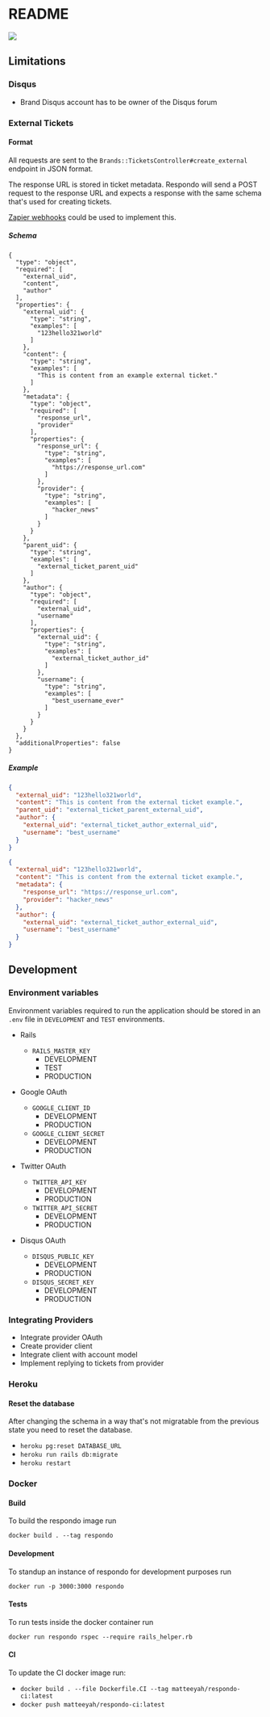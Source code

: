 # README

![](https://github.com/matteeyah/respondo/workflows/CI/badge.svg)

## Limitations

### Disqus

- Brand Disqus account has to be owner of the Disqus forum

### External Tickets

#### Format

All requests are sent to the `Brands::TicketsController#create_external`
endpoint in JSON format.

The response URL is stored in ticket metadata. Respondo will send a POST request
to the response URL and expects a response with the same schema that's used for
creating tickets.

[Zapier webhooks](https://zapier.com/apps/webhook/help) could be used to
implement this.

##### Schema

```jsonschema
{
  "type": "object",
  "required": [
    "external_uid",
    "content",
    "author"
  ],
  "properties": {
    "external_uid": {
      "type": "string",
      "examples": [
        "123hello321world"
      ]
    },
    "content": {
      "type": "string",
      "examples": [
        "This is content from an example external ticket."
      ]
    },
    "metadata": {
      "type": "object",
      "required": [
        "response_url",
        "provider"
      ],
      "properties": {
        "response_url": {
          "type": "string",
          "examples": [
            "https://response_url.com"
          ]
        },
        "provider": {
          "type": "string",
          "examples": [
            "hacker_news"
          ]
        }
      }
    },
    "parent_uid": {
      "type": "string",
      "examples": [
        "external_ticket_parent_uid"
      ]
    },
    "author": {
      "type": "object",
      "required": [
        "external_uid",
        "username"
      ],
      "properties": {
        "external_uid": {
          "type": "string",
          "examples": [
            "external_ticket_author_id"
          ]
        },
        "username": {
          "type": "string",
          "examples": [
            "best_username_ever"
          ]
        }
      }
    }
  },
  "additionalProperties": false
}
```

##### Example

```json
{
  "external_uid": "123hello321world",
  "content": "This is content from the external ticket example.",
  "parent_uid": "external_ticket_parent_external_uid",
  "author": {
    "external_uid": "external_ticket_author_external_uid",
    "username": "best_username"
  }
}
```

```json
{
  "external_uid": "123hello321world",
  "content": "This is content from the external ticket example.",
  "metadata": {
    "response_url": "https://response_url.com",
    "provider": "hacker_news"
  },
  "author": {
    "external_uid": "external_ticket_author_external_uid",
    "username": "best_username"
  }
}
```

## Development

### Environment variables

Environment variables required to run the application should be stored in an
`.env` file in `DEVELOPMENT` and `TEST` environments.

- Rails
    - `RAILS_MASTER_KEY`
        - DEVELOPMENT
        - TEST
        - PRODUCTION

- Google OAuth
    - `GOOGLE_CLIENT_ID`
        - DEVELOPMENT
        - PRODUCTION
    - `GOOGLE_CLIENT_SECRET`
        - DEVELOPMENT
        - PRODUCTION

- Twitter OAuth
    - `TWITTER_API_KEY`
        - DEVELOPMENT
        - PRODUCTION
    - `TWITTER_API_SECRET`
        - DEVELOPMENT
        - PRODUCTION

- Disqus OAuth
    - `DISQUS_PUBLIC_KEY`
        - DEVELOPMENT
        - PRODUCTION
    - `DISQUS_SECRET_KEY`
        - DEVELOPMENT
        - PRODUCTION

### Integrating Providers

- Integrate provider OAuth
- Create provider client
- Integrate client with account model
- Implement replying to tickets from provider

### Heroku

#### Reset the database

After changing the schema in a way that's not migratable from the previous
state you need to reset the database.

- `heroku pg:reset DATABASE_URL`
- `heroku run rails db:migrate`
- `heroku restart`

### Docker

#### Build

To build the respondo image run

```
docker build . --tag respondo
```

#### Development

To standup an instance of respondo for development purposes run

```
docker run -p 3000:3000 respondo
```

#### Tests

To run tests inside the docker container run

```
docker run respondo rspec --require rails_helper.rb
```

#### CI

To update the CI docker image run:

- `docker build . --file Dockerfile.CI --tag matteeyah/respondo-ci:latest`
- `docker push matteeyah/respondo-ci:latest`
